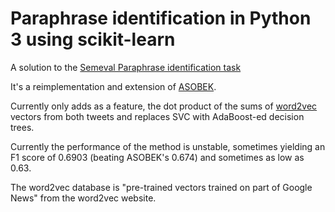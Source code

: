 Paraphrase identification in Python 3 using scikit-learn
===

A solution to the [Semeval Paraphrase identification task](http://alt.qcri.org/semeval2015/task1/)

It's a reimplementation and extension of [ASOBEK](http://alt.qcri.org/semeval2015/cdrom/pdf/SemEval011.pdf).

Currently only adds as a feature, the dot product of the sums of [word2vec](https://code.google.com/p/word2vec/) vectors
from both tweets and replaces SVC with AdaBoost-ed decision trees.  

Currently the performance of the method is unstable, sometimes yielding an F1
score of 0.6903 (beating ASOBEK's 0.674) and sometimes as low as 0.63.

The word2vec database is  "pre-trained vectors trained on part of Google News"
from the word2vec website.
